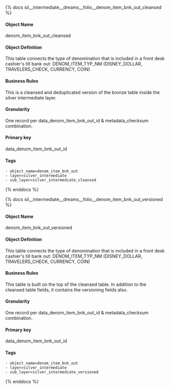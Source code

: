 {% docs sil__intermediate__dreams__folio__denom_item_bnk_out_cleansed %}

#### Object Name
denom_item_bnk_out_cleansed

#### Object Definition
This table connects the type of denomination that is included in a front desk cashier&#39;s till bank out: DENOM_ITEM_TYP_NM (DISNEY_DOLLAR, TRAVELERS_CHECK, CURRENCY, COIN)

#### Business Rules
This is a cleansed and deduplicated version of the bronze table inside the silver intermediate layer.

#### Granularity
One record per data_denom_item_bnk_out_id & metadata_checksum combination.

#### Primary key
data_denom_item_bnk_out_id

#### Tags
    - object_name=denom_item_bnk_out
    - layer=silver_intermediate
    - sub_layer=silver_intermediate_cleansed

{% enddocs %}

{% docs sil__intermediate__dreams__folio__denom_item_bnk_out_versioned %}

#### Object Name
denom_item_bnk_out_versioned

#### Object Definition
This table connects the type of denomination that is included in a front desk cashier&#39;s till bank out: DENOM_ITEM_TYP_NM (DISNEY_DOLLAR, TRAVELERS_CHECK, CURRENCY, COIN)

#### Business Rules
This table is built on the top of the cleansed table. In addition to the cleansed table fields, it contains the versioning fields also.

#### Granularity
One record per data_denom_item_bnk_out_id & metadata_checksum combination.

#### Primary key
data_denom_item_bnk_out_id

#### Tags
    - object_name=denom_item_bnk_out
    - layer=silver_intermediate
    - sub_layer=silver_intermediate_versioned

{% enddocs %}